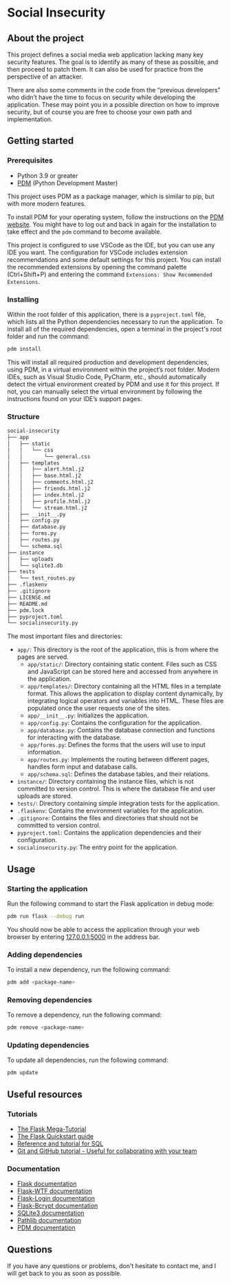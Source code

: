 # Social Insecurity

## About the project
This project defines a social media web application lacking many key security features. The goal is to identify as many of these as possible, and then proceed to patch them. It can also be used for practice from the perspective of an attacker.

There are also some comments in the code from the “previous developers” who didn’t have the time to focus on security while developing the application. These may point you in a possible direction on how to improve security, but of course you are free to choose your own path and implementation.

## Getting started

### Prerequisites
- Python 3.9 or greater
- [PDM](https://daobook.github.io/pdm/) (Python Development Master)

This project uses PDM as a package manager, which is similar to pip, but with more modern features.

To install PDM for your operating system, follow the instructions on the [PDM website](https://daobook.github.io/pdm/#installation). You might have to log out and back in again for the installation to take effect and the `pdm` command to become available.

This project is configured to use VSCode as the IDE, but you can use any IDE you want. The configuration for VSCode includes extension recommendations and some default settings for this project. You can install the recommended extensions by opening the command palette (Ctrl+Shift+P) and entering the command `Extensions: Show Recommended Extensions`.

### Installing

Within the root folder of this application, there is a `pyproject.toml` file, which lists all the Python dependencies necessary to run the application. To install all of the required dependencies, open a terminal in the project's root folder and run the command:

```sh
pdm install
```

This will install all required production and development dependencies, using PDM, in a virtual environment within the project’s root folder. Modern IDEs, such as Visual Studio Code, PyCharm, etc., should automatically detect the virtual environment created by PDM and use it for this project. If not, you can manually select the virtual environment by following the instructions found on your IDE’s support pages.

### Structure

```sh
social-insecurity
├── app
│   ├── static
│   │   └── css
│   │       └── general.css
│   ├── templates
│   │   ├── alert.html.j2
│   │   ├── base.html.j2
│   │   ├── comments.html.j2
│   │   ├── friends.html.j2
│   │   ├── index.html.j2
│   │   ├── profile.html.j2
│   │   └── stream.html.j2
│   ├── __init__.py
│   ├── config.py
│   ├── database.py
│   ├── forms.py
│   ├── routes.py
│   └── schema.sql
├── instance
│   ├── uploads
│   └── sqlite3.db
├── tests
│   └── test_routes.py
├── .flaskenv
├── .gitignore
├── LICENSE.md
├── README.md
├── pdm.lock
├── pyproject.toml
└── socialinsecurity.py
```

The most important files and directories:
- `app/`: This directory is the root of the application, this is from where the pages are served.
  - `app/static/`: Directory containing static content. Files such as CSS and JavaScript can be stored here and accessed from anywhere in the application.
  - `app/templates/`: Directory containing all the HTML files in a template format. This allows the application to display content dynamically, by integrating logical operators and variables into HTML. These files are populated once the user requests one of the sites.
  - `app/__init__.py`: Initializes the application.
  - `app/config.py`: Contains the configuration for the application.
  - `app/database.py`: Contains the database connection and functions for interacting with the database.
  - `app/forms.py`: Defines the forms that the users will use to input information.
  - `app/routes.py`: Implements the routing between different pages, handles form input and database calls.
  - `app/schema.sql`: Defines the database tables, and their relations.
- `instance/`: Directory containing the instance files, which is not committed to version control. This is where the database file and user uploads are stored.
- `tests/`: Directory containing simple integration tests for the application.
- `.flaskenv`: Contains the environment variables for the application.
- `.gitignore`: Contains the files and directories that should not be committed to version control.
- `pyproject.toml`: Contains the application dependencies and their configuration.
- `socialinsecurity.py`: The entry point for the application.

## Usage
### Starting the application
Run the following command to start the Flask application in debug mode:

```sh
pdm run flask --debug run
```

You should now be able to access the application through your web browser by entering [127.0.0.1:5000](http://127.0.0.1:5000) in the address bar.

### Adding dependencies
To install a new dependency, run the following command:

```sh
pdm add <package-name>
```

### Removing dependencies
To remove a dependency, run the following command:

```sh
pdm remove <package-name>
```

### Updating dependencies
To update all dependencies, run the following command:

```sh
pdm update
```

## Useful resources
### Tutorials
- [The Flask Mega-Tutorial](https://blog.miguelgrinberg.com/post/the-flask-mega-tutorial-part-i-hello-world)
- [The Flask Quickstart guide](https://flask.palletsprojects.com/en/2.2.x/quickstart/)
- [Reference and tutorial for SQL](https://www.w3schools.com/sql/)
- [Git and GitHub tutorial - Useful for collaborating with your team](https://towardsdatascience.com/getting-started-with-git-and-github-6fcd0f2d4ac6)

### Documentation
- [Flask documentation](https://flask.palletsprojects.com/)
- [Flask-WTF documentation](https://flask-wtf.readthedocs.io/)
- [Flask-Login documentation](https://flask-login.readthedocs.io/)
- [Flask-Bcrypt documentation](https://flask-bcrypt.readthedocs.io/)
- [SQLite3 documentation](https://docs.python.org/3/library/sqlite3.html)
- [Pathlib documentation](https://docs.python.org/3/library/pathlib.html)
- [PDM documentation](https://daobook.github.io/pdm/)

## Questions
If you have any questions or problems, don't hesitate to contact me, and I will get back to you as soon as possible.
